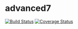 # advanced7
[![Build Status](https://travis-ci.org/maruchang/advanced7.svg?branch=master)](https://travis-ci.org/maruchang/advanced7)
[![Coverage Status](https://coveralls.io/repos/github/maruchang/advanced7/badge.svg?branch=master)](https://coveralls.io/github/maruchang/advanced7?branch=master)
